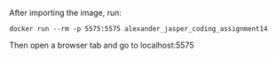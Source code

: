 After importing the image, run:

`docker run --rm -p 5575:5575 alexander_jasper_coding_assignment14`

Then open a browser tab and go to localhost:5575